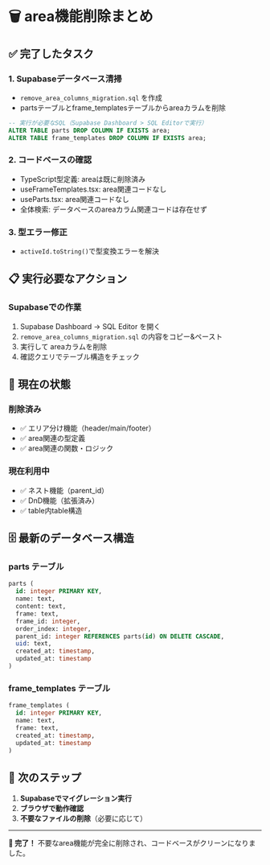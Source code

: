 # 🗑️ area機能削除まとめ

## ✅ **完了したタスク**

### 1. **Supabaseデータベース清掃**

- `remove_area_columns_migration.sql` を作成
- partsテーブルとframe_templatesテーブルからareaカラムを削除

```sql
-- 実行が必要なSQL（Supabase Dashboard > SQL Editorで実行）
ALTER TABLE parts DROP COLUMN IF EXISTS area;
ALTER TABLE frame_templates DROP COLUMN IF EXISTS area;
```

### 2. **コードベースの確認**

- TypeScript型定義: areaは既に削除済み
- useFrameTemplates.tsx: area関連コードなし
- useParts.tsx: area関連コードなし
- 全体検索: データベースのareaカラム関連コードは存在せず

### 3. **型エラー修正**

- `activeId.toString()`で型変換エラーを解決

## 📋 **実行必要なアクション**

### **Supabaseでの作業**

1. Supabase Dashboard → SQL Editor を開く
2. `remove_area_columns_migration.sql` の内容をコピー&ペースト
3. 実行して areaカラムを削除
4. 確認クエリでテーブル構造をチェック

## 🎯 **現在の状態**

### **削除済み**

- ✅ エリア分け機能（header/main/footer）
- ✅ area関連の型定義
- ✅ area関連の関数・ロジック

### **現在利用中**

- ✅ ネスト機能（parent_id）
- ✅ DnD機能（拡張済み）
- ✅ table内table構造

## 🗄️ **最新のデータベース構造**

### **parts テーブル**

```sql
parts (
  id: integer PRIMARY KEY,
  name: text,
  content: text,
  frame: text,
  frame_id: integer,
  order_index: integer,
  parent_id: integer REFERENCES parts(id) ON DELETE CASCADE,
  uid: text,
  created_at: timestamp,
  updated_at: timestamp
)
```

### **frame_templates テーブル**

```sql
frame_templates (
  id: integer PRIMARY KEY,
  name: text,
  frame: text,
  created_at: timestamp,
  updated_at: timestamp
)
```

## 🚀 **次のステップ**

1. **Supabaseでマイグレーション実行**
2. **ブラウザで動作確認**
3. **不要なファイルの削除**（必要に応じて）

---

**🎉 完了！** 不要なarea機能が完全に削除され、コードベースがクリーンになりました。
